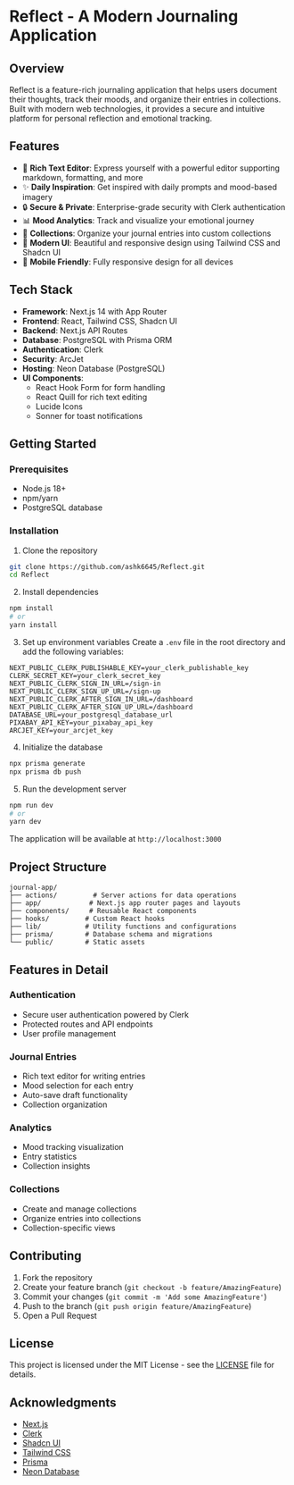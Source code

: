 # Reflect - A Modern Journaling Application

## Overview
Reflect is a feature-rich journaling application that helps users document their thoughts, track their moods, and organize their entries in collections. Built with modern web technologies, it provides a secure and intuitive platform for personal reflection and emotional tracking.

## Features
- 📝 **Rich Text Editor**: Express yourself with a powerful editor supporting markdown, formatting, and more
- ✨ **Daily Inspiration**: Get inspired with daily prompts and mood-based imagery
- 🔒 **Secure & Private**: Enterprise-grade security with Clerk authentication
- 📊 **Mood Analytics**: Track and visualize your emotional journey
- 📁 **Collections**: Organize your journal entries into custom collections
- 🎨 **Modern UI**: Beautiful and responsive design using Tailwind CSS and Shadcn UI
- 📱 **Mobile Friendly**: Fully responsive design for all devices

## Tech Stack
- **Framework**: Next.js 14 with App Router
- **Frontend**: React, Tailwind CSS, Shadcn UI
- **Backend**: Next.js API Routes
- **Database**: PostgreSQL with Prisma ORM
- **Authentication**: Clerk
- **Security**: ArcJet
- **Hosting**: Neon Database (PostgreSQL)
- **UI Components**: 
  - React Hook Form for form handling
  - React Quill for rich text editing
  - Lucide Icons
  - Sonner for toast notifications

## Getting Started

### Prerequisites
- Node.js 18+ 
- npm/yarn
- PostgreSQL database

### Installation

1. Clone the repository
```bash
git clone https://github.com/ashk6645/Reflect.git
cd Reflect
```

2. Install dependencies
```bash
npm install
# or
yarn install
```

3. Set up environment variables
Create a `.env` file in the root directory and add the following variables:
```env
NEXT_PUBLIC_CLERK_PUBLISHABLE_KEY=your_clerk_publishable_key
CLERK_SECRET_KEY=your_clerk_secret_key
NEXT_PUBLIC_CLERK_SIGN_IN_URL=/sign-in
NEXT_PUBLIC_CLERK_SIGN_UP_URL=/sign-up
NEXT_PUBLIC_CLERK_AFTER_SIGN_IN_URL=/dashboard
NEXT_PUBLIC_CLERK_AFTER_SIGN_UP_URL=/dashboard
DATABASE_URL=your_postgresql_database_url
PIXABAY_API_KEY=your_pixabay_api_key
ARCJET_KEY=your_arcjet_key
```

4. Initialize the database
```bash
npx prisma generate
npx prisma db push
```

5. Run the development server
```bash
npm run dev
# or
yarn dev
```

The application will be available at `http://localhost:3000`

## Project Structure
```
journal-app/
├── actions/         # Server actions for data operations
├── app/            # Next.js app router pages and layouts
├── components/     # Reusable React components
├── hooks/         # Custom React hooks
├── lib/           # Utility functions and configurations
├── prisma/        # Database schema and migrations
└── public/        # Static assets
```

## Features in Detail

### Authentication
- Secure user authentication powered by Clerk
- Protected routes and API endpoints
- User profile management

### Journal Entries
- Rich text editor for writing entries
- Mood selection for each entry
- Auto-save draft functionality
- Collection organization

### Analytics
- Mood tracking visualization
- Entry statistics
- Collection insights

### Collections
- Create and manage collections
- Organize entries into collections
- Collection-specific views

## Contributing

1. Fork the repository
2. Create your feature branch (`git checkout -b feature/AmazingFeature`)
3. Commit your changes (`git commit -m 'Add some AmazingFeature'`)
4. Push to the branch (`git push origin feature/AmazingFeature`)
5. Open a Pull Request

## License
This project is licensed under the MIT License - see the [LICENSE](LICENSE) file for details.

## Acknowledgments
- [Next.js](https://nextjs.org/)
- [Clerk](https://clerk.dev/)
- [Shadcn UI](https://ui.shadcn.com/)
- [Tailwind CSS](https://tailwindcss.com/)
- [Prisma](https://www.prisma.io/)
- [Neon Database](https://neon.tech/)